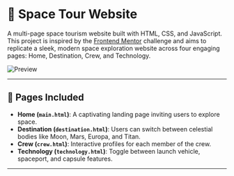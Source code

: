 # 🚀 Space Tour Website

A multi-page space tourism website built with HTML, CSS, and JavaScript. This project is inspired by the [Frontend Mentor](https://www.frontendmentor.io/) challenge and aims to replicate a sleek, modern space exploration website across four engaging pages: Home, Destination, Crew, and Technology.

![Preview](./starter-code/assets/preview.jpg)

---





## 🧭 Pages Included

- **Home (`main.html`)**: A captivating landing page inviting users to explore space.
- **Destination (`destination.html`)**: Users can switch between celestial bodies like Moon, Mars, Europa, and Titan.
- **Crew (`crew.html`)**: Interactive profiles for each member of the crew.
- **Technology (`technology.html`)**: Toggle between launch vehicle, spaceport, and capsule features.

---




